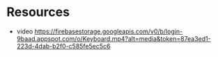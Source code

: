 # Resources
- video https://firebasestorage.googleapis.com/v0/b/login-9baad.appspot.com/o/Keyboard.mp4?alt=media&token=87ea3ed1-223d-4dab-b2f0-c585fe5ec5c6

